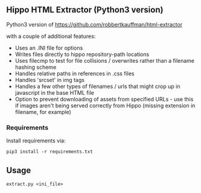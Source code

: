## Hippo HTML Extractor (Python3 version)

Python3 version of https://github.com/robbertkauffman/html-extractor

with a couple of additional features:
- Uses an .INI file for options
- Writes files directly to hippo repository-path locations
- Uses filecmp to test for file collisions / overwrites rather than a filename hashing scheme
- Handles relative paths in references in .css files
- Handles 'srcset' in img tags
- Handles a few other types of filenames / urls that might crop up in javascript in the base HTML file
- Option to prevent downloading of assets from specified URLs - use this if images aren't being served
correctly from Hippo (missing extension in filename, for example)


### Requirements

Install requirements via:

`pip3 install -r requirements.txt`

## Usage
`extract.py <ini_file>`

